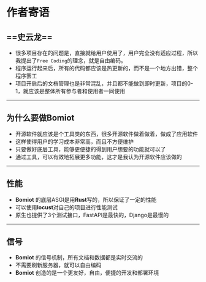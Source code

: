 # 作者寄语

## ==史云龙==

- 很多项目存在的问题是，直接就给用户使用了，用户完全没有适应过程，所以我提出了`Free Coding`的理念，就是自由编码。
- 程序运行起来后，所有的代码都应该是热更新的，而不是一个地方出错，整个程序罢工
- 项目开启后的文档管理也是非常混乱，并且都不能做到即时更新，项目的0-1，就应该是整体所有参与者和使用者一同使用

---

## 为什么要做**Bomiot**

- 开源软件就应该是个工具类的东西，很多开源软件做着做着，做成了应用软件
- 这样使得用户的学习成本非常高，而且不方便维护
- 只要做好底层工具，能够更便捷的得到用户想要的功能就可以了
- 通过工具，可以有效地拓展更多功能，这才是我认为开源软件应该做的

---

## 性能

- **Bomiot** 的底层ASGI是用**Rust**写的，所以保证了一定的性能
- 可以使用**locust**对自己的项目进行性能测试
- 原生也提供了3个测试接口，FastAPI是最快的，Django是最慢的

---

## 信号

- **Bomiot** 的信号机制，所有文档和数据都是实时交流的
- 不需要刷新服务器，就可以自由编码
- **Bomiot** 创造的是一个更友好，自由，便捷的开发和部署环境
